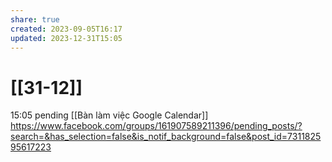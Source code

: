 ```yaml
---
share: true
created: 2023-09-05T16:17
updated: 2023-12-31T15:05
---
```

# [[31-12]]
15:05 pending [[Bàn làm việc Google Calendar]] https://www.facebook.com/groups/161907589211396/pending_posts/?search=&has_selection=false&is_notif_background=false&post_id=731182595617223